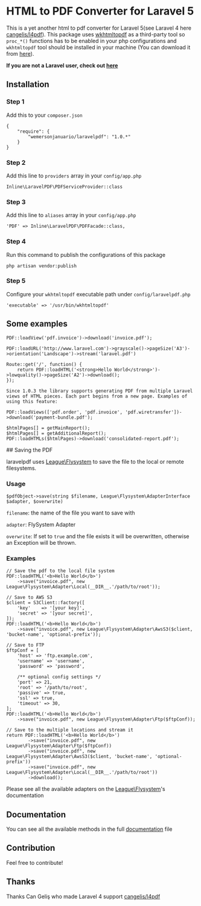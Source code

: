 # HTML to PDF Converter for Laravel 5


This is a yet another html to pdf converter for Laravel 5(see Laravel 4 here [cangelis/l4pdf](https://github.com/cangelis/l4pdf)). This package uses [wkhtmltopdf](https://github.com/antialize/wkhtmltopdf) as a third-party tool so `proc_*()` functions has to be enabled in your php configurations and `wkhtmltopdf` tool should be installed in your machine (You can download it from [here](https://code.google.com/p/wkhtmltopdf/downloads/list)).

**If you are not a Laravel user, check out [here](https://github.com/wemersonjanuario/php-pdf)**

## Installation

### Step 1

Add this to your `composer.json`
    
    {
        "require": {            
            "wemersonjanuario/laravelpdf": "1.0.*"
        }
    }

### Step 2

Add this line to `providers` array in your `config/app.php`

    Inline\LaravelPDF\PDFServiceProvider::class

### Step 3

Add this line to `aliases` array in your `config/app.php`

    'PDF' => Inline\LaravelPDF\PDFFacade::class,

### Step 4

Run this command to publish the configurations of this package

    php artisan vendor:publish

### Step 5

Configure your `wkhtmltopdf` executable path under `config/laravelpdf.php`

    'executable' => '/usr/bin/wkhtmltopdf'

## Some examples

    PDF::loadView('pdf.invoice')->download('invoice.pdf');

    PDF::loadURL('http://www.laravel.com')->grayscale()->pageSize('A3')->orientation('Landscape')->stream('laravel.pdf')

    Route::get('/', function() {
        return PDF::loadHTML('<strong>Hello World</strong>')->lowquality()->pageSize('A2')->download();
    });

    Since 1.0.3 the library supports generating PDF from multiple Laravel views of HTML pieces. Each part begins from a new page. Examples of using this feature:

    PDF::loadViews(['pdf.order', 'pdf.invoice', 'pdf.wiretransfer'])->download('payment-bundle.pdf');

    $htmlPages[] = getMainReport();
    $htmlPages[] = getAdditionalReport();
    PDF::loadHTMLs($htmlPages)->download('consolidated-report.pdf');

## Saving the PDF

laravelpdf uses [League\Flysystem](https://github.com/thephpleague/flysystem) to save the file to the local or remote filesystems.

### Usage

    $pdfObject->save(string $filename, League\Flysystem\AdapterInterface $adapter, $overwrite)

`filename`: the name of the file you want to save with

`adapter`: FlySystem Adapter

`overwrite`: If set to `true` and the file exists it will be overwritten, otherwise an Exception will be thrown.

### Examples

    // Save the pdf to the local file system
    PDF::loadHTML('<b>Hello World</b>')
        ->save("invoice.pdf", new League\Flysystem\Adapter\Local(__DIR__.'/path/to/root'));

    // Save to AWS S3
    $client = S3Client::factory([
        'key'    => '[your key]',
        'secret' => '[your secret]',
    ]);
    PDF::loadHTML('<b>Hello World</b>')
        ->save("invoice.pdf", new League\Flysystem\Adapter\AwsS3($client, 'bucket-name', 'optional-prefix'));

    // Save to FTP
    $ftpConf = [
        'host' => 'ftp.example.com',
        'username' => 'username',
        'password' => 'password',

        /** optional config settings */
        'port' => 21,
        'root' => '/path/to/root',
        'passive' => true,
        'ssl' => true,
        'timeout' => 30,
    ];
    PDF::loadHTML('<b>Hello World</b>')
        ->save("invoice.pdf", new League\Flysystem\Adapter\Ftp($ftpConf));

    // Save to the multiple locations and stream it
    return PDF::loadHTML('<b>Hello World</b>')
            ->save("invoice.pdf", new League\Flysystem\Adapter\Ftp($ftpConf))
            ->save("invoice.pdf", new League\Flysystem\Adapter\AwsS3($client, 'bucket-name', 'optional-prefix'))
            ->save("invoice.pdf", new League\Flysystem\Adapter\Local(__DIR__.'/path/to/root'))
            ->download();

Please see all the available adapters on the [League\Flysystem](https://github.com/thephpleague/flysystem)'s documentation

## Documentation

You can see all the available methods in the full [documentation](https://github.com/wemersonjanuario/laravelpdf/blob/master/DOCUMENTATION.md) file

## Contribution

Feel free to contribute!

## Thanks
Thanks Can Geliş who made Laravel 4 support [cangelis/l4pdf](https://github.com/cangelis/l4pdf)
